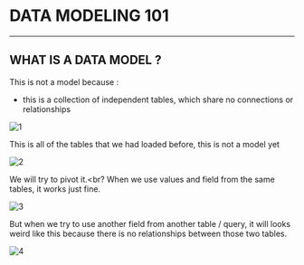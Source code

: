 # DATA MODELING 101
___

## WHAT IS A DATA MODEL ?

This is not a model because :
- this is a collection of independent tables, which share no connections or relationships

![1](https://github.com/anaswick/my_portfolio/assets/24541471/2626b657-782a-43c6-99fd-582f9659355d)

This is all of the tables that we had loaded before, this is not a model yet

![2](https://github.com/anaswick/my_portfolio/assets/24541471/2fe96d24-461d-4f57-b701-55a24ee059d2)

We will try to pivot it.<br?
When we use values and field from the same tables, it works just fine. 

![3](https://github.com/anaswick/my_portfolio/assets/24541471/e0162446-c098-484d-b0d5-b7bd36538dde)

But when we try to use another field from another table / query, it will looks weird like this because there is no relationships between those two tables.

![4](https://github.com/anaswick/my_portfolio/assets/24541471/0742d320-e742-4ccb-b1e6-b7c782b1daf8)
